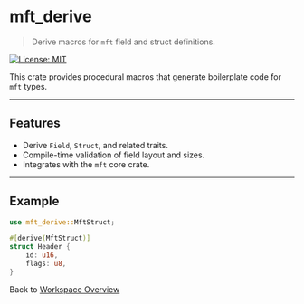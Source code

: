 # mft_derive

> Derive macros for `mft` field and struct definitions.

[![License: MIT](https://img.shields.io/badge/License-MIT-yellow.svg)](https://opensource.org/licenses/MIT)

This crate provides procedural macros that generate boilerplate code for `mft` types.

---

## Features
- Derive `Field`, `Struct`, and related traits.
- Compile-time validation of field layout and sizes.
- Integrates with the `mft` core crate.

---

## Example

```rust
use mft_derive::MftStruct;

#[derive(MftStruct)]
struct Header {
    id: u16,
    flags: u8,
}
````


Back to [Workspace Overview](../README.md)